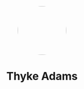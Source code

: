 <p align="center"><img style="border-radius: 100px;" src="https://thyke.xyz/wp-content/uploads/2020/09/cropped-thyke-1.png" width="128" height="128" /></p>

<h1 align="center">Thyke Adams</h1>
